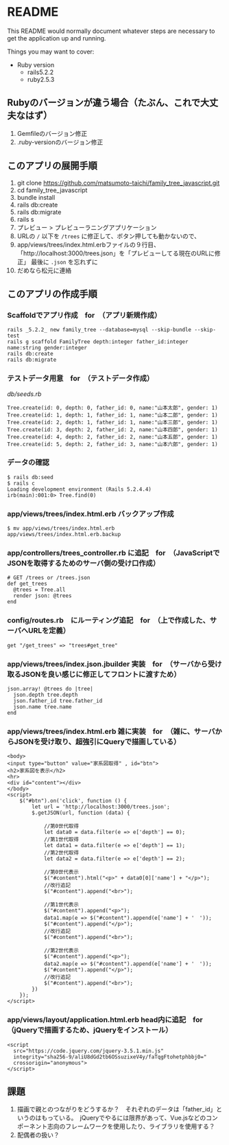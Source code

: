 # README

This README would normally document whatever steps are necessary to get the
application up and running.

Things you may want to cover:

* Ruby version
  - rails5.2.2
  - ruby2.5.3
  
## Rubyのバージョンが違う場合（たぶん、これで大丈夫なはず）
1. Gemfileのバージョン修正
2. .ruby-versionのバージョン修正

## このアプリの展開手順
1. git clone https://github.com/matsumoto-taichi/family_tree_javascript.git
2. cd family_tree_javascript
3. bundle install
4. rails db:create
5. rails db:migrate
6. rails s
7. プレビュー > プレビューラニングアプリケーション
8. URLの `/` 以下を `/trees` に修正して、ボタン押しても動かないので、
8. app/views/trees/index.html.erbファイルの９行目、「http://localhost:3000/trees.json」を「プレビューしてる現在のURLに修正」 最後に `.json` を忘れずに
9. だめなら松元に連絡


## このアプリの作成手順

### Scaffoldでアプリ作成　for　（アプリ新規作成）
```
rails _5.2.2_ new family_tree --database=mysql --skip-bundle --skip-test
rails g scaffold FamilyTree depth:integer father_id:integer name:string gender:integer
rails db:create
rails db:migrate
```

### テストデータ用意　for　（テストデータ作成）
*db/seeds.rb*
```
Tree.create(id: 0, depth: 0, father_id: 0, name:"山本太郎", gender: 1)
Tree.create(id: 1, depth: 1, father_id: 1, name:"山本二郎", gender: 1)
Tree.create(id: 2, depth: 1, father_id: 1, name:"山本三郎", gender: 1)
Tree.create(id: 3, depth: 2, father_id: 2, name:"山本四郎", gender: 1)
Tree.create(id: 4, depth: 2, father_id: 2, name:"山本五郎", gender: 1)
Tree.create(id: 5, depth: 2, father_id: 3, name:"山本六郎", gender: 1)
```
  
### データの確認
```
$ rails db:seed
$ rails c
Loading development environment (Rails 5.2.4.4)
irb(main):001:0> Tree.find(0)
```

### app/views/trees/index.html.erb バックアップ作成
```
$ mv app/views/trees/index.html.erb app/views/trees/index.html.erb.backup
```

### app/controllers/trees_controller.rb に追記　for　（JavaScriptでJSONを取得するためのサーバ側の受け口作成）
```
# GET /trees or /trees.json
def get_trees
  @trees = Tree.all
  render json: @trees
end
```

### config/routes.rb　にルーティング追記　for　（上で作成した、サーバへURLを定義）
```
get "/get_trees" => "trees#get_tree"

```

### app/views/trees/index.json.jbuilder 実装　for　（サーバから受け取るJSONを良い感じに修正してフロントに渡すため）
```
json.array! @trees do |tree|
  json.depth tree.depth
  json.father_id tree.father_id
  json.name tree.name
end
```

### app/views/trees/index.html.erb 雑に実装　for　（雑に、サーバからJSONを受け取り、超強引にQueryで描画している）
```
<body>
<input type="button" value="家系図取得" , id="btn">
<h2>家系図を表示</h2>
<hr>
<div id="content"></div>
</body>
<script>
    $("#btn").on('click', function () {
        let url = 'http://localhost:3000/trees.json';
        $.getJSON(url, function (data) {

            //第0世代取得
            let data0 = data.filter(e => e['depth'] == 0);
            //第1世代取得
            let data1 = data.filter(e => e['depth'] == 1);
            //第2世代取得
            let data2 = data.filter(e => e['depth'] == 2);

            //第0世代表示
            $("#content").html("<p>" + data0[0]['name'] + "</p>");
            //改行追記
            $("#content").append("<br>");

            //第1世代表示
            $("#content").append("<p>");
            data1.map(e => $("#content").append(e['name'] + '　'));
            $("#content").append("</p>");
            //改行追記
            $("#content").append("<br>");

            //第2世代表示
            $("#content").append("<p>");
            data2.map(e => $("#content").append(e['name'] + '　'));
            $("#content").append("</p>");
            //改行追記
            $("#content").append("<br>");
        })
    });
</script>
```

### app/views/layout/application.html.erb head内に追記　for　（jQueryで描画するため、jQueryをインストール）
```
<script
  src="https://code.jquery.com/jquery-3.5.1.min.js"
  integrity="sha256-9/aliU8dGd2tb6OSsuzixeV4y/faTqgFtohetphbbj0="
  crossorigin="anonymous">
</script>

```

## 課題
1. 描画で親とのつながりをどうするか？　それぞれのデータは「father_id」というのはもっている。　jQueryでやるには限界があって、Vue.jsなどのコンポーネント志向のフレームワークを使用したり、ライブラリを使用する？
2. 配偶者の扱い？
